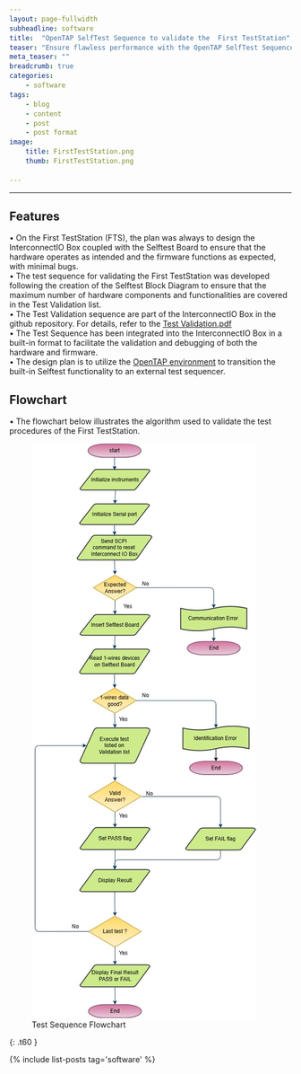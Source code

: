 ```yaml
---
layout: page-fullwidth
subheadline: software
title:  "OpenTAP SelfTest Sequence to validate the  First TestStation"
teaser: "Ensure flawless performance with the OpenTAP SelfTest Sequence to validate your First Test Station setup!"
meta_teaser: ""
breadcrumb: true
categories:
    - software
tags:
    - blog
    - content
    - post
    - post format
image:
    title: FirstTestStation.png
    thumb: FirstTestStation.png

---
```


---
## Features

•   On the First TestStation (FTS), the plan was always to design the InterconnectIO Box coupled with the Selftest Board to ensure that the hardware operates as intended and the firmware functions as expected, with minimal bugs.<br>
•   The test sequence for validating the First TestStation was developed following the creation of the Selftest Block Diagram to ensure that the maximum number of hardware components and functionalities are covered in the Test Validation list.<br>
•	The Test Validation sequence are part of the InterconnectIO Box in the github repository.  For details, refer to the <a href= "https://github.com/FirstTestStation/InterconnectIO_Box/tree/main/pdf/Test_Validation.pdf">Test Validation.pdf</a><br>
•   The Test Sequence has been integrated into the InterconnectIO Box in a built-in format to facilitate the validation and debugging of both the hardware and firmware. <br>
•   The design plan is to utilize the <a href= "https://opentap.io/">OpenTAP environment</a> to transition the built-in Selftest functionality to an external test sequencer.<br>

## Flowchart

•	The flowchart below illustrates the algorithm used to validate the test procedures of the First TestStation.<br>

<figure>
  <img src="../../images/Selftest_flowchart.jpg" alt="Test Sequence Flowchart">
  <figcaption>Test Sequence Flowchart</figcaption>
</figure>

{: .t60 }

{% include list-posts tag='software' %}
